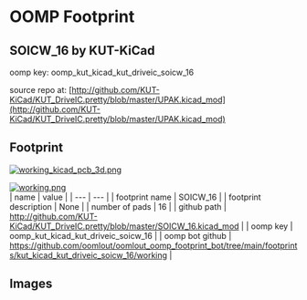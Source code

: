 # OOMP Footprint  
## SOICW_16  by KUT-KiCad  
  
oomp key: oomp_kut_kicad_kut_driveic_soicw_16  
  
source repo at: [http://github.com/KUT-KiCad/KUT_DriveIC.pretty/blob/master/UPAK.kicad_mod](http://github.com/KUT-KiCad/KUT_DriveIC.pretty/blob/master/UPAK.kicad_mod)  
## Footprint  
  
[![working_kicad_pcb_3d.png](working_kicad_pcb_3d_600.png)](working_kicad_pcb_3d.png)  
  
[![working.png](working_600.png)](working.png)  
| name | value | 
| --- | --- | 
| footprint name | SOICW_16 | 
| footprint description | None | 
| number of pads | 16 | 
| github path | http://github.com/KUT-KiCad/KUT_DriveIC.pretty/blob/master/SOICW_16.kicad_mod | 
| oomp key | oomp_kut_kicad_kut_driveic_soicw_16 | 
| oomp bot github | https://github.com/oomlout/oomlout_oomp_footprint_bot/tree/main/footprints/kut_kicad_kut_driveic_soicw_16/working | 
## Images  
